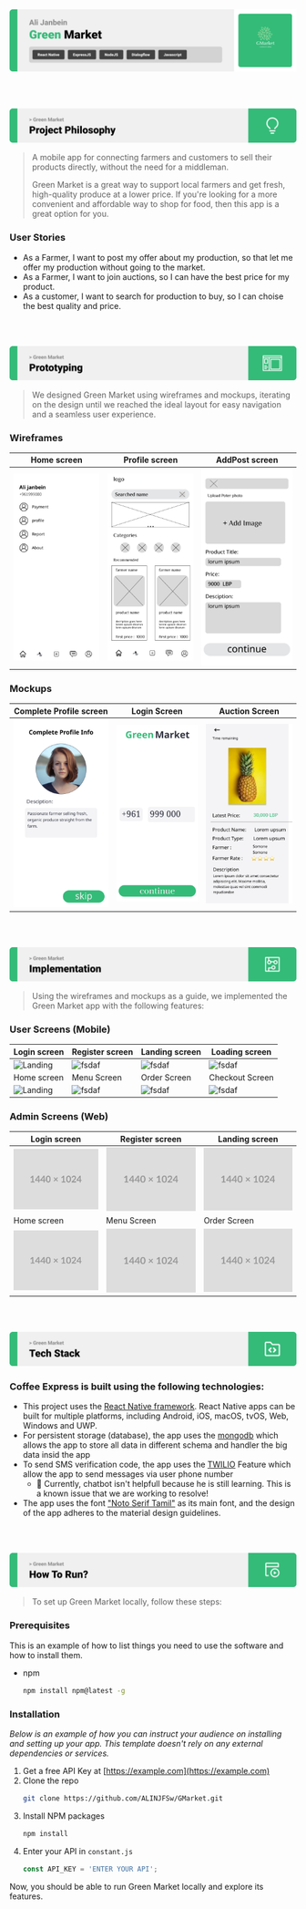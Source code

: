 <img src="./readme/title1.svg"/>

<br><br>

<!-- project philosophy -->
<img src="./readme/title2.svg"/>

> A mobile app for connecting farmers and customers to sell their products directly, without the need for a middleman. 
>
> Green Market is a great way to support local farmers and get fresh, high-quality produce at a lower price. If you're looking for a more convenient and affordable way to shop for food, then this app is a great option for you.

### User Stories
- As a Farmer, I want to post my  offer about my production, so that let me offer my production without going to the market.
- As a Farmer, I want to join auctions, so I can have the best price for my product.
- As a customer, I want to search for production to buy, so I can choise the best quality and price.

<br><br>

<!-- Prototyping -->
<img src="./readme/title3.svg"/>

> We designed Green Market using wireframes and mockups, iterating on the design until we reached the ideal layout for easy navigation and a seamless user experience.

### Wireframes
| Home screen  | Profile screen |  AddPost screen |
| ---| ---| ---|
| ![Landing](./readme/demo/profile%20(3).png) | ![fsdaf](./readme/demo/home%20(2).png) | ![fsdaf](./readme/demo/addpost.png) |

### Mockups
| Complete Profile screen  | Login Screen | Auction Screen |
| ---| ---| ---|
| ![Landing](./readme/demo/completeProfile.png) | ![fsdaf](./readme/demo/login.png) | ![fsdaf](./readme/demo/auction.png) |

<br><br>

<!-- Implementation -->
<img src="./readme/title4.svg"/>

> Using the wireframes and mockups as a guide, we implemented the Green Market app with the following features:

### User Screens (Mobile)
| Login screen  | Register screen | Landing screen | Loading screen |
| ---| ---| ---| ---|
| ![Landing](https://placehold.co/900x1600) | ![fsdaf](https://placehold.co/900x1600) | ![fsdaf](https://placehold.co/900x1600) | ![fsdaf](https://placehold.co/900x1600) |
| Home screen  | Menu Screen | Order Screen | Checkout Screen |
| ![Landing](https://placehold.co/900x1600) | ![fsdaf](https://placehold.co/900x1600) | ![fsdaf](https://placehold.co/900x1600) | ![fsdaf](https://placehold.co/900x1600) |

### Admin Screens (Web)
| Login screen  | Register screen |  Landing screen |
| ---| ---| ---|
| ![Landing](./readme/demo/1440x1024.png) | ![fsdaf](./readme/demo/1440x1024.png) | ![fsdaf](./readme/demo/1440x1024.png) |
| Home screen  | Menu Screen | Order Screen |
| ![Landing](./readme/demo/1440x1024.png) | ![fsdaf](./readme/demo/1440x1024.png) | ![fsdaf](./readme/demo/1440x1024.png) |

<br><br>

<!-- Tech stack -->
<img src="./readme/title5.svg"/>

###  Coffee Express is built using the following technologies:

- This project uses the [React Native framework](https://reactnative.dev/). React Native apps can be built for multiple platforms, including Android, iOS, macOS, tvOS, Web, Windows and UWP. 
- For persistent storage (database), the app uses the [mongodb](https://www.mongodb.com/)  which allows the app to store all data in different schema 
and handler the big data insid the app
- To send SMS verification code, the app uses the [TWILIO](https://www.twilio.com/) Feature which allow the app to send messages via user phone number
  - 🚨 Currently, chatbot isn't helpfull because he is still learning. This is a known issue that we are working to resolve!
- The app uses the font ["Noto Serif Tamil"](https://fonts.google.com/noto/specimen/Noto+Serif?query=not+serif+tamil) as its main font, and the design of the app adheres to the material design guidelines.

<br><br>

<!-- How to run -->
<img src="./readme/title6.svg"/>

> To set up Green Market locally, follow these steps:

### Prerequisites

This is an example of how to list things you need to use the software and how to install them.
* npm
  ```sh
  npm install npm@latest -g
  ```

### Installation

_Below is an example of how you can instruct your audience on installing and setting up your app. This template doesn't rely on any external dependencies or services._

1. Get a free API Key at [https://example.com](https://example.com)
2. Clone the repo
   ```sh
   git clone https://github.com/ALINJFSw/GMarket.git
   ```
3. Install NPM packages
   ```sh
   npm install
   ```
4. Enter your API in `constant.js`
   ```js
   const API_KEY = 'ENTER YOUR API';
   ```

Now, you should be able to run Green Market locally and explore its features.